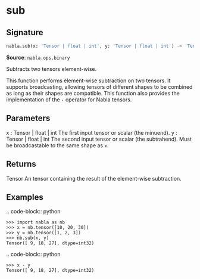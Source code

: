 # sub

## Signature

```python
nabla.sub(x: 'Tensor | float | int', y: 'Tensor | float | int') -> 'Tensor'
```

**Source**: `nabla.ops.binary`

Subtracts two tensors element-wise.

This function performs element-wise subtraction on two tensors. It supports
broadcasting, allowing tensors of different shapes to be combined as long
as their shapes are compatible. This function also provides the
implementation of the `-` operator for Nabla tensors.

Parameters
----------
x : Tensor | float | int
    The first input tensor or scalar (the minuend).
y : Tensor | float | int
    The second input tensor or scalar (the subtrahend). Must be
    broadcastable to the same shape as `x`.

Returns
-------
Tensor
    An tensor containing the result of the element-wise subtraction.

Examples
--------

.. code-block:: python

    >>> import nabla as nb
    >>> x = nb.tensor([10, 20, 30])
    >>> y = nb.tensor([1, 2, 3])
    >>> nb.sub(x, y)
    Tensor([ 9, 18, 27], dtype=int32)


.. code-block:: python

    >>> x - y
    Tensor([ 9, 18, 27], dtype=int32)

